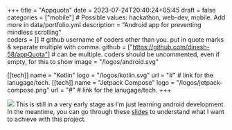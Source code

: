 +++
title = "Appquota"
date = 2023-07-24T20:40:24+05:45
draft = false
categories = ["mobile"]     # Possible values: hackathon, web-dev, mobile. Add more in data/portfolio.yml
description = "Android app for preventing mindless scrolling"           
coders = []     # github username of coders other than you. put in quote marks & separate multiple with comma. 
github = ["https://github.com/dinesh-58/appQuota"]  # can be multiple. coders should be uncommented, even if empty, for this to show
image = "/logos/android.svg"

[[tech]]
name = "Kotlin"
logo = "/logos/kotlin.svg"
url = "#"    # link for the lanugage/tech. 
[[tech]]
name = "Jetpack Compose"
logo = "/logos/jetpack-compose.png"
url = "#"    # link for the lanugage/tech. 
+++

![](/images/portfolio/appQuota/set-limit.jpg)
This is still in a very early stage as I'm just learning android development.  
In the meantime, you can go through these [slides](https://docs.google.com/presentation/d/1a9Rmn7QWzuEiXyhF-KcvKjmO5mSceRZJcIzj0lKajxQ/edit?usp=sharing) to understand what I want to achieve with this project.
